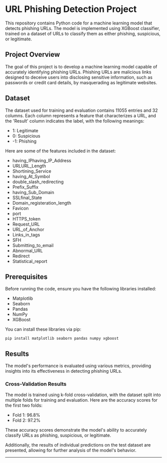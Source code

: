 # URL Phishing Detection Project

This repository contains Python code for a machine learning model that detects phishing URLs. The model is implemented using XGBoost classifier, trained on a dataset of URLs to classify them as either phishing, suspicious, or legitimate.

## Project Overview

The goal of this project is to develop a machine learning model capable of accurately identifying phishing URLs. Phishing URLs are malicious links designed to deceive users into disclosing sensitive information, such as passwords or credit card details, by masquerading as legitimate websites.

## Dataset

The dataset used for training and evaluation contains 11055 entries and 32 columns. Each column represents a feature that characterizes a URL, and the 'Result' column indicates the label, with the following meanings:

- 1: Legitimate
- 0: Suspicious
- -1: Phishing

Here are some of the features included in the dataset:
- having_IPhaving_IP_Address
- URLURL_Length
- Shortining_Service
- having_At_Symbol
- double_slash_redirecting
- Prefix_Suffix
- having_Sub_Domain
- SSLfinal_State
- Domain_registeration_length
- Favicon
- port
- HTTPS_token
- Request_URL
- URL_of_Anchor
- Links_in_tags
- SFH
- Submitting_to_email
- Abnormal_URL
- Redirect
- Statistical_report

## Prerequisites

Before running the code, ensure you have the following libraries installed:
- Matplotlib
- Seaborn
- Pandas
- NumPy
- XGBoost

You can install these libraries via pip:

```
pip install matplotlib seaborn pandas numpy xgboost
```

## Results

The model's performance is evaluated using various metrics, providing insights into its effectiveness in detecting phishing URLs.

### Cross-Validation Results

The model is trained using k-fold cross-validation, with the dataset split into multiple folds for training and evaluation. Here are the accuracy scores for the first two folds:

- Fold 1: 96.8%
- Fold 2: 97.2%

These accuracy scores demonstrate the model's ability to accurately classify URLs as phishing, suspicious, or legitimate.

Additionally, the results of individual predictions on the test dataset are presented, allowing for further analysis of the model's behavior.

---

